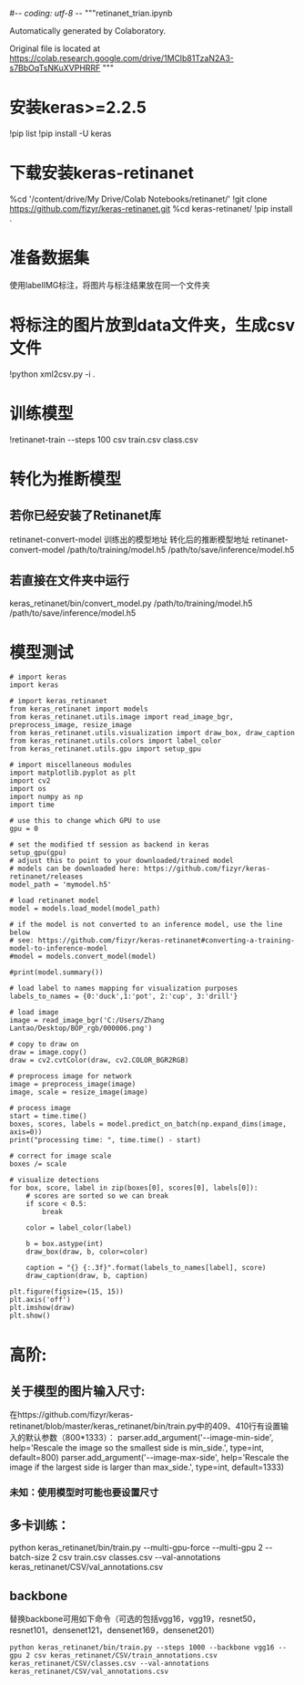 #-*- coding: utf-8 -*-
"""retinanet_trian.ipynb

Automatically generated by Colaboratory.

Original file is located at
    https://colab.research.google.com/drive/1MClb81TzaN2A3-s7BbOqTsNKuXVPHRRF
"""
# 安装keras>=2.2.5
!pip list
!pip install -U keras

# 下载安装keras-retinanet

%cd '/content/drive/My Drive/Colab Notebooks/retinanet/'
!git clone https://github.com/fizyr/keras-retinanet.git
%cd keras-retinanet/
!pip install .

# 准备数据集
使用labelIMG标注，将图片与标注结果放在同一个文件夹

# 将标注的图片放到data文件夹，生成csv文件
!python xml2csv.py -i .

# 训练模型

!retinanet-train --steps 100 csv train.csv class.csv

# 转化为推断模型

## 若你已经安装了Retinanet库
retinanet-convert-model 训练出的模型地址 转化后的推断模型地址
retinanet-convert-model /path/to/training/model.h5 /path/to/save/inference/model.h5

## 若直接在文件夹中运行
keras_retinanet/bin/convert_model.py /path/to/training/model.h5 /path/to/save/inference/model.h5



# 模型测试

```
# import keras
import keras

# import keras_retinanet
from keras_retinanet import models
from keras_retinanet.utils.image import read_image_bgr, preprocess_image, resize_image
from keras_retinanet.utils.visualization import draw_box, draw_caption
from keras_retinanet.utils.colors import label_color
from keras_retinanet.utils.gpu import setup_gpu

# import miscellaneous modules
import matplotlib.pyplot as plt
import cv2
import os
import numpy as np
import time

# use this to change which GPU to use
gpu = 0

# set the modified tf session as backend in keras
setup_gpu(gpu)
# adjust this to point to your downloaded/trained model
# models can be downloaded here: https://github.com/fizyr/keras-retinanet/releases
model_path = 'mymodel.h5'

# load retinanet model
model = models.load_model(model_path)

# if the model is not converted to an inference model, use the line below
# see: https://github.com/fizyr/keras-retinanet#converting-a-training-model-to-inference-model
#model = models.convert_model(model)

#print(model.summary())

# load label to names mapping for visualization purposes
labels_to_names = {0:'duck',1:'pot', 2:'cup', 3:'drill'}

# load image
image = read_image_bgr('C:/Users/Zhang Lantao/Desktop/BOP_rgb/000006.png')

# copy to draw on
draw = image.copy()
draw = cv2.cvtColor(draw, cv2.COLOR_BGR2RGB)

# preprocess image for network
image = preprocess_image(image)
image, scale = resize_image(image)

# process image
start = time.time()
boxes, scores, labels = model.predict_on_batch(np.expand_dims(image, axis=0))
print("processing time: ", time.time() - start)

# correct for image scale
boxes /= scale

# visualize detections
for box, score, label in zip(boxes[0], scores[0], labels[0]):
    # scores are sorted so we can break
    if score < 0.5:
        break

    color = label_color(label)
    
    b = box.astype(int)
    draw_box(draw, b, color=color)
    
    caption = "{} {:.3f}".format(labels_to_names[label], score)
    draw_caption(draw, b, caption)

plt.figure(figsize=(15, 15))
plt.axis('off')
plt.imshow(draw)
plt.show()

```




# 高阶:
## 	关于模型的图片输入尺寸:

在https://github.com/fizyr/keras-retinanet/blob/master/keras_retinanet/bin/train.py中的409、410行有设置输入的默认参数（800*1333）：
parser.add_argument('--image-min-side',   help='Rescale the image so the smallest side is min_side.', type=int, default=800)
parser.add_argument('--image-max-side',   help='Rescale the image if the largest side is larger than max_side.', type=int, default=1333)

### 	未知：使用模型时可能也要设置尺寸





## 多卡训练：
python keras_retinanet/bin/train.py --multi-gpu-force --multi-gpu 2 --batch-size 2 csv train.csv classes.csv --val-annotations keras_retinanet/CSV/val_annotations.csv

## backbone

替换backbone可用如下命令（可选的包括vgg16，vgg19，resnet50，resnet101，densenet121，densenet169，densenet201）

~~~shell
python keras_retinanet/bin/train.py --steps 1000 --backbone vgg16 --gpu 2 csv keras_retinanet/CSV/train_annotations.csv keras_retinanet/CSV/classes.csv --val-annotations keras_retinanet/CSV/val_annotations.csv

~~~

